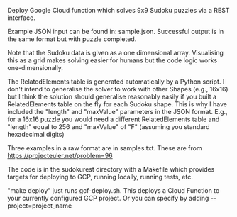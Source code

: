Deploy Google Cloud function which solves 9x9 Sudoku puzzles via a REST interface.

Example JSON input can be found in: sample.json.  Successful output is in the same format but with puzzle completed.

Note that the Sudoku data is given as a one dimensional array.  Visualising this as a grid makes solving easier for humans but the code logic works one-dimensionally.

The RelatedElements table is generated automatically by a Python script.  I don't intend to generalise the solver to work with other Shapes (e.g., 16x16) but I think the solution should generalise reasonably easily if you built a RelatedElements table on the fly for each Sudoku shape.  This is why I have included the "length" and "maxValue" parameters in the JSON format.  E.g., for a 16x16 puzzle you would need a different RelatedElements table and "length" equal to 256 and "maxValue" of "F" (assuming you standard hexadecimal digits)

Three examples in a raw format are in samples.txt.  These are from https://projecteuler.net/problem=96

The code is in the sudokurest directory with a Makefile which provides targets for deploying to GCP, running locally, running tests, etc.

"make deploy" just runs gcf-deploy.sh.  This deploys a Cloud Function to your currently configured GCP project.  Or you can specify by adding --project=project_name 
